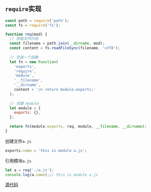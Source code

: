 ## `require`实现
```js
const path = require('path');
const fs = require('fs');

function req(mod) {
  // 获取文件内容
  const filename = path.join(__dirname, mod);
  const content = fs.readFileSync(filename, 'utf8');
  
  // 包装一个函数
  let fn = new Function(
    'exports',
    'require',
    'module',
    '__filename',
    '__dirname',
    content + '/n return module.exports;'
  );
  
  // 创建 module
  let module = {
    exports: {},
  };
  
  return fn(module.exports, req, module, __filename, __dirname);
}

```

创建文件`a.js`

```js
exports.name = 'this is module a.js';
```
引用模块`a.js`
```js
let a = req('./a.js');
console.log(a.name);// this is module a.js
```

[源代码](https://github.com/shuch/blog/blob/master/module/commonjs/require/customer_require.js)
